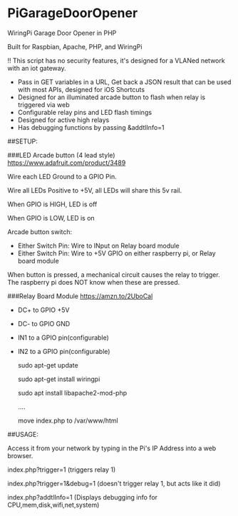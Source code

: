 # PiGarageDoorOpener
WiringPi Garage Door Opener in PHP

Built for Raspbian, Apache, PHP, and WiringPi

!! This script has no security features, it's designed for a VLANed network with an iot gateway.

- Pass in GET variables in a URL, Get back a JSON result that can be used with most APIs, designed for iOS Shortcuts
- Designed for an illuminated arcade button to flash when relay is triggered via web
- Configurable relay pins and LED flash timings
- Designed for active high relays
- Has debugging functions by passing &addtlInfo=1

##SETUP:

###LED Arcade button (4 lead style) https://www.adafruit.com/product/3489

Wire each LED Ground to a GPIO Pin.

Wire all LEDs Positive to +5V, all LEDs will share this 5v rail.

When GPIO is HIGH, LED is off

When GPIO is LOW, LED is on

Arcade button switch:
- Either Switch Pin: Wire to INput on Relay board module
- Either Switch Pin: Wire to +5V GPIO on either raspberry pi, or Relay board module

When button is pressed, a mechanical circuit causes the relay to trigger. The raspberry pi does NOT know when these are pressed.

###Relay Board Module https://amzn.to/2UboCal

- DC+ to GPIO +5V
- DC- to GPIO GND
- IN1 to a GPIO pin(configurable)
- IN2 to a GPIO pin(configurable)

   sudo apt-get update
  
   sudo apt-get install wiringpi
   
   sudo apt install libapache2-mod-php

   ....
   
   move index.php to /var/www/html


##USAGE:

Access it from your network by typing in the Pi's IP Address into a web browser.

   index.php?trigger=1 (triggers relay 1)
   
   index.php?trigger=1&debug=1 (doesn't trigger relay 1, but acts like it did)
   
   index.php?addtlInfo=1 (Displays debugging info for CPU,mem,disk,wifi,net,system)


